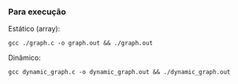 ### Para execução

Estático (array):

```
gcc ./graph.c -o graph.out && ./graph.out
```

Dinâmico:

```
gcc dynamic_graph.c -o dynamic_graph.out && ./dynamic_graph.out
```
